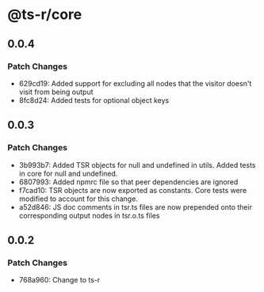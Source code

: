 # @ts-r/core

## 0.0.4

### Patch Changes

- 629cd19: Added support for excluding all nodes that the visitor doesn't visit from being output
- 8fc8d24: Added tests for optional object keys

## 0.0.3

### Patch Changes

- 3b993b7: Added TSR objects for null and undefined in utils. Added tests in core for null and undefined.
- 6807993: Added npmrc file so that peer dependencies are ignored
- f7cad10: TSR objects are now exported as constants. Core tests were modified to account for this change.
- a52d846: JS doc comments in tsr.ts files are now prepended onto their corresponding output nodes in tsr.o.ts files

## 0.0.2

### Patch Changes

- 768a960: Change to ts-r
